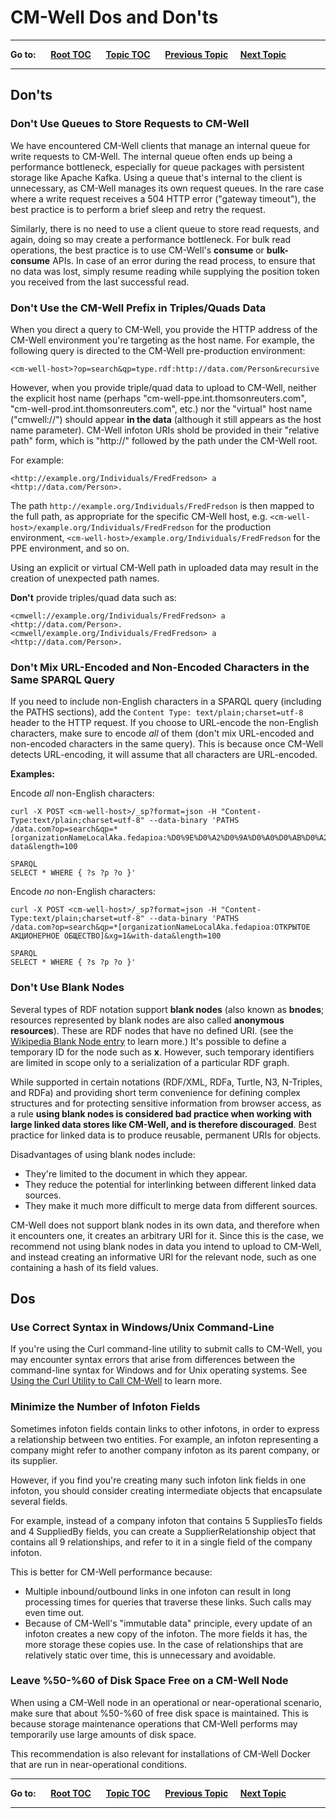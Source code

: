 # CM-Well Dos and Don'ts #

----

**Go to:** &nbsp;&nbsp;&nbsp;&nbsp; [**Root TOC**](CM-Well.RootTOC.md) &nbsp;&nbsp;&nbsp;&nbsp; [**Topic TOC**](DevGuide.TOC.md) &nbsp;&nbsp;&nbsp;&nbsp; [**Previous Topic**](DevGuide.ManagingUsers.md)&nbsp;&nbsp;&nbsp;&nbsp; [**Next Topic**](DevGuide.BestPractices.TOC.md)  

----

## Don'ts ##

### Don't Use Queues to Store Requests to CM-Well ###

We have encountered CM-Well clients that manage an internal queue for write requests to CM-Well. The internal queue often ends up being a performance bottleneck, especially for queue packages with persistent storage like Apache Kafka. Using a queue that's internal to the client is unnecessary, as CM-Well manages its own request queues. In the rare case where a write request receives a 504 HTTP error ("gateway timeout"), the best practice is to perform a brief sleep and retry the request.

Similarly, there is no need to use a client queue to store read requests, and again, doing so may create a performance bottleneck. For bulk read operations, the best practice is to use CM-Well's **consume** or **bulk-consume** APIs. In case of an error during the read process, to ensure that no data was lost, simply resume reading while supplying the position token you received from the last successful read.

### Don't Use the CM-Well Prefix in Triples/Quads Data ###

When you direct a query to CM-Well, you provide the HTTP address of the CM-Well environment you're targeting as the host name. For example, the following query is directed to the CM-Well pre-production environment:

    <cm-well-host>?op=search&qp=type.rdf:http://data.com/Person&recursive

However, when you provide triple/quad data to upload to CM-Well, neither the explicit host name (perhaps "cm-well-ppe.int.thomsonreuters.com", "cm-well-prod.int.thomsonreuters.com", etc.) nor the "virtual" host name ("cmwell://") should appear **in the data** (although it still appears as the host name parameter). CM-Well infoton URIs shold be provided in their "relative path" form, which is "http://" followed by the path under the CM-Well root.

For example:

    <http://example.org/Individuals/FredFredson> a <http://data.com/Person>.

The path `http://example.org/Individuals/FredFredson` is then mapped to the full path, as appropriate for the specific CM-Well host, e.g. `<cm-well-host>/example.org/Individuals/FredFredson` for the production environment, `<cm-well-host>/example.org/Individuals/FredFredson` for the PPE environment, and so on.

Using an explicit or virtual CM-Well path in uploaded data may result in the creation of unexpected path names.

**Don't** provide triples/quad data such as:

    <cmwell://example.org/Individuals/FredFredson> a <http://data.com/Person>.
    <cmwell/example.org/Individuals/FredFredson> a <http://data.com/Person>.

### Don't Mix URL-Encoded and Non-Encoded Characters in the Same SPARQL Query ###

If you need to include non-English characters in a SPARQL query (including the PATHS sections), add the `Content Type: text/plain;charset=utf-8` header to the HTTP request. If you choose to URL-encode the non-English characters, make sure to encode *all* of them (don't mix URL-encoded and non-encoded characters in the same query). This is because once CM-Well detects URL-encoding, it will assume that all characters are URL-encoded.

**Examples:**

Encode *all* non-English characters:

    curl -X POST <cm-well-host>/_sp?format=json -H "Content-Type:text/plain;charset=utf-8" --data-binary 'PATHS
    /data.com?op=search&qp=*[organizationNameLocalAka.fedapioa:%D0%9E%D0%A2%D0%9A%D0%A0%D0%AB%D0%A2%D0%9E%D0%95%20%D0%90%D0%9A%D0%A6%D0%98%D0%9E%D0%9D%D0%95%D0%A0%D0%9D%D0%9E%D0%95%20%D0%9E%D0%91%D0%A9%D0%95%D0%A1%D0%A2%D0%92%D0%9E]&xg=1&with-data&length=100

    SPARQL
    SELECT * WHERE { ?s ?p ?o }'

Encode *no* non-English characters:

    curl -X POST <cm-well-host>/_sp?format=json -H "Content-Type:text/plain;charset=utf-8" --data-binary 'PATHS
    /data.com?op=search&qp=*[organizationNameLocalAka.fedapioa:ОТКРЫТОЕ АКЦИОНЕРНОЕ ОБЩЕСТВО]&xg=1&with-data&length=100

    SPARQL
    SELECT * WHERE { ?s ?p ?o }'


### Don't Use Blank Nodes ###

Several types of RDF notation support **blank nodes** (also known as **bnodes**;  resources represented by blank nodes are also called **anonymous resources**). These are RDF nodes that have no defined URI. (see the [Wikipedia Blank Node entry](https://en.wikipedia.org/wiki/Blank_node) to learn more.) It's possible to define a temporary ID for the node such as **x**. However, such temporary identifiers are limited in scope only to a serialization of a particular RDF graph.

While supported in certain notations (RDF/XML, RDFa, Turtle, N3, N-Triples, and RDFa) and providing short term convenience for defining complex structures and for protecting sensitive information from browser access, as a rule **using blank nodes is considered bad practice when working with large linked data stores like CM-Well, and is therefore discouraged**. Best practice for linked data is to produce reusable, permanent URIs for objects.

Disadvantages of using blank nodes include:

* They're limited to the document in which they appear.
* They reduce the potential for interlinking between different linked data sources.
* They make it much more difficult to merge data from different sources.

CM-Well does not support blank nodes in its own data, and therefore when it encounters one, it creates an arbitrary URI for it. Since this is the case, we recommend not using blank nodes in data you intend to upload to CM-Well, and instead creating an informative URI for the relevant node, such as one containing a hash of its field values.

## Dos ##

### Use Correct Syntax in Windows/Unix Command-Line ###

If you're using the Curl command-line utility to submit calls to CM-Well, you may encounter syntax errors that arise from differences between the command-line syntax for Windows and for Unix operating systems. See [Using the Curl Utility to Call CM-Well](DevGuide.CurlUtility.md) to learn more.

### Minimize the Number of Infoton Fields ###

Sometimes infoton fields contain links to other infotons, in order to express a relationship between two entities. For example, an infoton representing a company might refer to another company infoton as its parent company, or its supplier.

However, if you find you're creating many such infoton link fields in one infoton, you should consider creating intermediate objects that encapsulate several fields.

For example, instead of a company infoton that contains 5 SuppliesTo fields and 4 SuppliedBy fields, you can create a SupplierRelationship object that contains all 9 relationships, and refer to it in a single field of the company infoton.

This is better for CM-Well performance because:

* Multiple inbound/outbound links in one infoton can result in long processing times for queries that traverse these links. Such calls may even time out.
* Because of CM-Well's "immutable data" principle, every update of an infoton creates a new copy of the infoton. The more fields it has, the more storage these copies use. In the case of relationships that are relatively static over time, this is unnecessary and avoidable.

### Leave %50-%60 of Disk Space Free on a CM-Well Node ###

When using a CM-Well node in an operational or near-operational scenario, make sure that about %50-%60 of free disk space is maintained. This is because storage maintenance operations that CM-Well performs may temporarily use large amounts of disk space.

This recommendation is also relevant for installations of CM-Well Docker that are run in near-operational conditions.  

----

**Go to:** &nbsp;&nbsp;&nbsp;&nbsp; [**Root TOC**](CM-Well.RootTOC.md) &nbsp;&nbsp;&nbsp;&nbsp; [**Topic TOC**](DevGuide.TOC.md) &nbsp;&nbsp;&nbsp;&nbsp; [**Previous Topic**](DevGuide.ManagingUsers.md)&nbsp;&nbsp;&nbsp;&nbsp; [**Next Topic**](DevGuide.BestPractices.TOC.md)  

----
